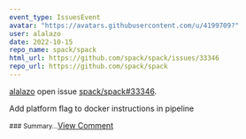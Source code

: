 ```yaml
---
event_type: IssuesEvent
avatar: "https://avatars.githubusercontent.com/u/4199709?"
user: alalazo
date: 2022-10-15
repo_name: spack/spack
html_url: https://github.com/spack/spack/issues/33346
repo_url: https://github.com/spack/spack
---
```


<a href='https://github.com/alalazo' target='_blank'>alalazo</a> open issue <a href='https://github.com/spack/spack/issues/33346' target='_blank'>spack/spack#33346</a>.

<p>Add platform flag to docker instructions in pipeline</p><small>### Summary...</small><a href='https://github.com/spack/spack/issues/33346' target='_blank'>View Comment</a>